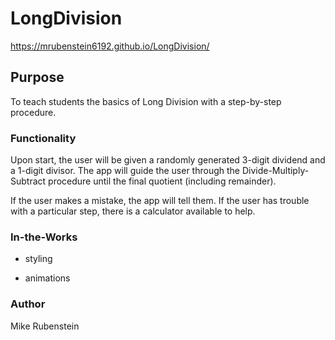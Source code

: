 # LongDivision

https://mrubenstein6192.github.io/LongDivision/

## Purpose

To teach students the basics of Long Division with a step-by-step procedure.

### Functionality

Upon start, the user will be given a randomly generated 3-digit dividend and a 1-digit divisor.  The app will guide the user through the Divide-Multiply-Subtract procedure until the final quotient (including remainder).

If the user makes a mistake, the app will tell them.  If the user has trouble with a particular step, there is a calculator available to help.  

### In-the-Works 

- styling

- animations

### Author

Mike Rubenstein
